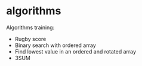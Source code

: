algorithms
==========

Algorithms training:
- Rugby score
- Binary search with ordered array
- Find lowest value in an ordered and rotated array
- 3SUM
